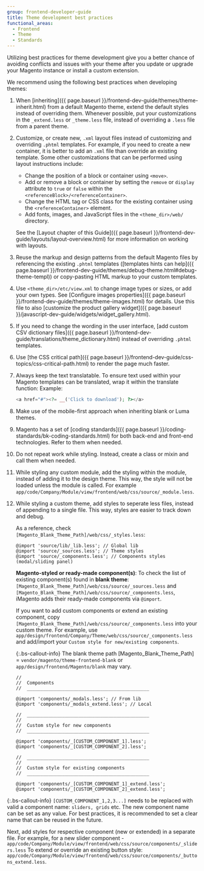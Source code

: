 ```yaml
---
group: frontend-developer-guide
title: Theme development best practices
functional_areas:
  - Frontend
  - Theme
  - Standards
---
```


Utilizing best practices for theme development give you a better chance of avoiding conflicts and issues with your theme after you update or upgrade your Magento instance or install a custom extension.

We recommend using the following best practices when developing themes:

1. When [inheriting]({{ page.baseurl }}/frontend-dev-guide/themes/theme-inherit.html) from a default Magento theme, extend the default styles instead of overriding them.  Whenever possible, put your customizations in the `_extend.less` or `_theme.less` file, instead of overriding a `.less` file from a parent theme.
1. Customize, or create new, `.xml` layout files instead of customizing and overriding `.phtml` templates. For example, if you need to create a new container, it is better to add an `.xml` file than override an existing template. Some other customizations that can be performed using layout instructions include:

    *  Change the position of a block or container using `<move>`.
    *  Add or remove a block or container by setting the `remove` or `display` attribute to `true` or `false` within the `<referenceBlock>/<referenceContainer>`.
    *  Change the HTML tag or CSS class for the existing container using the `<referenceContainer>` element.
    *  Add fonts, images, and JavaScript files in the `<theme_dir>/web/` directory.

    See the [Layout chapter of this Guide]({{ page.baseurl }}/frontend-dev-guide/layouts/layout-overview.html) for more information on working with layouts.

1. Reuse the markup and design patterns from the default Magento files by referencing the existing `.phtml` templates ([templates hints can help]({{ page.baseurl }}/frontend-dev-guide/themes/debug-theme.html#debug-theme-templ)) or copy-pasting HTML markup to your custom templates.
1. Use `<theme_dir>/etc/view.xml` to change image types or sizes, or add your own types. See [Configure images properties]({{ page.baseurl }}/frontend-dev-guide/themes/theme-images.html) for details. Use this file to also [customize the product gallery widget]({{ page.baseurl }}/javascript-dev-guide/widgets/widget_gallery.html).
1. If you need to change the wording in the user interface, [add custom CSV dictionary files]({{ page.baseurl }}/frontend-dev-guide/translations/theme_dictionary.html) instead of overriding `.phtml` templates.
1. Use [the CSS critical path]({{ page.baseurl }}/frontend-dev-guide/css-topics/css-critical-path.html) to render the page much faster.
1. Always keep the text translatable. To ensure text used within your Magento templates can be translated, wrap it within the translate function:
   Example:

   ```php
   <a href="#"><?= __('Click to download'); ?></a>
   ```

1. Make use of the mobile-first approach when inheriting blank or Luma themes.
1. Magento has a set of [coding standards]({{ page.baseurl }}/coding-standards/bk-coding-standards.html) for both back-end and front-end technologies. Refer to them when needed.
1. Do not repeat work while styling. Instead, create a class or mixin and call them when needed.
1. While styling any custom module, add the styling within the module, instead of adding it to the design theme. This way, the style will not be loaded unless the module is called. For example `app/code/Company/Module/view/frontend/web/css/source/_module.less`.
1. While styling a custom theme, add styles to seperate less files, instead of appending to a single file. This way, styles are easier to track down and debug.

   As a reference, check `[Magento_Blank_Theme_Path]/web/css/_styles.less`:

   ```less
   @import 'source/lib/_lib.less'; // Global lib
   @import 'source/_sources.less'; // Theme styles
   @import 'source/_components.less'; // Components styles (modal/sliding panel)
   ```

   **Magento-styled or ready-made component(s)**: To check the list of existing component(s) found in **blank theme**: `[Magento_Blank_Theme_Path]/web/css/source/_sources.less` and  `[Magento_Blank_Theme_Path]/web/css/source/_components.less`, iMagento adds their ready-made components via `@import`.

    If you want to add custom components or extend an existing component, copy `[Magento_Blank_Theme_Path]/web/css/source/_components.less` into your custom theme. For example, use `app/design/frontend/Company/Theme/web/css/source/_components.less` and add/import your `Custom style for new/existing components`.

    {:.bs-callout-info}
   The blank theme path [Magento_Blank_Theme_Path] = `vendor/magento/theme-frontend-blank` or `app/design/frontend/Magento/blank` may vary.

   ```less
   //
   //  Components
   //  _____________________________________________

   @import 'components/_modals.less'; // From lib
   @import 'components/_modals_extend.less'; // Local

   //  _____________________________________________
   //
   //  Custom style for new components
   //  _____________________________________________

   @import 'components/_[CUSTOM_COMPONENT_1].less';
   @import 'components/_[CUSTOM_COMPONENT_2].less';

   //  _____________________________________________
   //
   //  Custom style for existing components
   //  _____________________________________________

   @import 'components/_[CUSTOM_COMPONENT_1]_extend.less';
   @import 'components/_[CUSTOM_COMPONENT_2]_extend.less';

   ```

 {:.bs-callout-info}
 `[CUSTOM_COMPONENT_1,2,3...]` needs to be replaced with valid a component name: `sliders, grids` etc. The new component name can be set as any value. For best practices, it is recommended to set a clear name that can be reused in the future.

Next, add styles for respective component (new or extended) in a separate file.
For example, for a new slider component - `app/code/Company/Module/view/frontend/web/css/source/components/_sliders.less`
To extend or override an existing button style: `app/code/Company/Module/view/frontend/web/css/source/components/_buttons_extend.less`.
